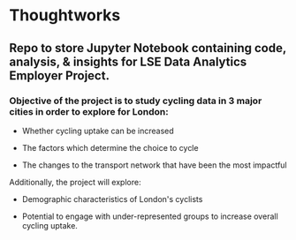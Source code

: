 # Thoughtworks

## Repo to store Jupyter Notebook containing code, analysis, & insights for LSE Data Analytics Employer Project.

### Objective of the project is to study cycling data in 3 major cities in order to explore for London:

- Whether cycling uptake can be increased

- The factors which determine the choice to cycle

- The changes to the transport network that have been the most impactful

Additionally, the project will explore:

- Demographic characteristics of London's cyclists

- Potential to engage with under-represented groups to increase overall cycling uptake.

